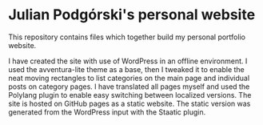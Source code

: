 # Julian Podgórski's personal website

This repository contains files which together build my personal portfolio website. 

I have created the site with use of WordPress in an offline environment. 
I used the avventura-lite theme as a base, then I tweaked it to enable the neat moving rectangles to list categories on the main page and individual posts on category pages.
I have translated all pages myself and used the Polylang plugin to enable easy switching between localized versions. 
The site is hosted on GitHub pages as a static website. The static version was generated from the WordPress input with the Staatic plugin.

